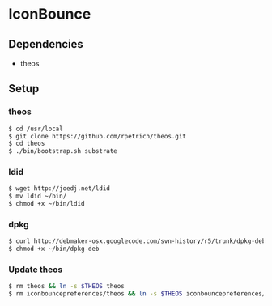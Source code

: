 # IconBounce

## Dependencies

- theos


## Setup

### theos

```bash
$ cd /usr/local
$ git clone https://github.com/rpetrich/theos.git
$ cd theos
$ ./bin/bootstrap.sh substrate
```

### ldid

```bash
$ wget http://joedj.net/ldid
$ mv ldid ~/bin/
$ chmod +x ~/bin/ldid
```

### dpkg

```bash
$ curl http://debmaker-osx.googlecode.com/svn-history/r5/trunk/dpkg-deb > ~/bin/dpkg-deb
$ chmod +x ~/bin/dpkg-deb
```

### Update theos

```bash
$ rm theos && ln -s $THEOS theos
$ rm iconbouncepreferences/theos && ln -s $THEOS iconbouncepreferences/theos
```
